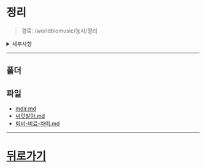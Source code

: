 # 정리
> 경로: /worldbiomusic/농사/정리
<details>
<summary>세부사항</summary>

- 폴더: 0
- 파일: 3
</details>

---


## 폴더

## 파일
- [mdir.md](./mdir.md)
- [씨앗발아.md](./씨앗발아.md)
- [퇴비-비료-차이.md](./퇴비-비료-차이.md)
---
# [뒤로가기](../mdir.md)
